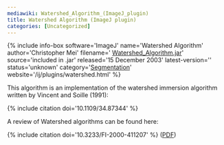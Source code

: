```yaml
---
mediawiki: Watershed_Algorithm_(ImageJ_plugin)
title: Watershed Algorithm (ImageJ plugin)
categories: [Uncategorized]
---
```


{% include info-box software='ImageJ' name='Watershed Algorithm' author='Christopher Mei' filename=' [Watershed_Algorithm.jar](/ij/plugins/download/jars/Watershed_Algorithm.jar)' source='included in .jar' released='15 December 2003' latest-version='' status='unknown' category='[Segmentation](/plugin-index#segmentation)' website='/ij/plugins/watershed.html' %}

This algorithm is an implementation of the watershed immersion algorithm written by Vincent and Soille (1991):

{% include citation doi='10.1109/34.87344' %}

A review of Watershed algorithms can be found here:

{% include citation doi='10.3233/FI-2000-411207' %} ([PDF](http://www.cs.rug.nl/~roe/publications/parwshed.pdf))
